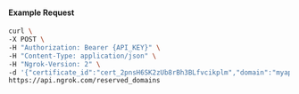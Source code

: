 <!-- Code generated for API Clients. DO NOT EDIT. -->

#### Example Request

```bash
curl \
-X POST \
-H "Authorization: Bearer {API_KEY}" \
-H "Content-Type: application/json" \
-H "Ngrok-Version: 2" \
-d '{"certificate_id":"cert_2pnsH6SK2zUb8rBh3BLfvcikplm","domain":"myapp.mydomain.com","region":"us"}' \
https://api.ngrok.com/reserved_domains
```
